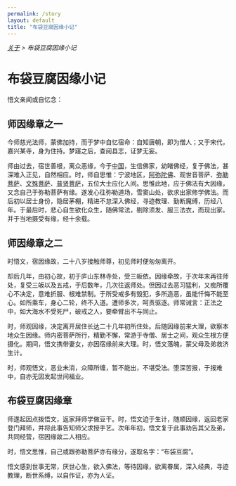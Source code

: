 ```yaml
---
permalink: /story
layout: default
title: "布袋豆腐因缘小记"
---
```


<div style="font-style: italic;"><a href="/about">关于</a> &gt; <span>布袋豆腐因缘小记</span></div>

# 布袋豆腐因缘小记

悟文亲闻或自忆念：

## 师因缘章之一

今师慈光法师，蒙佛加持，而于梦中自忆宿命：自知唐朝，即为僧人；又于宋代，嘉兴某寺，身为住持。梦寤之后，查阅县志，证梦无妄。

师由过去，宿世善根，离众恶缘，今于<abbr title="中国：指正法所住持处的中心地区。">中国</abbr>，生信佛家，幼睹佛经，复于佛法，甚深难入正见，自然相应。时，师自思惟：宁波地区，<abbr title="阿弥陀佛：即丰干禅师。">阿弥陀佛</abbr>、观世音菩萨、<abbr title="弥勒菩萨：即布袋和尚。">弥勒菩萨</abbr>、<abbr title="文殊菩萨：即寒山。">文殊菩萨</abbr>、<abbr title="普贤菩萨：即拾得。">普贤菩萨</abbr>，五位大士应化人间。思惟此地，应于佛法有大因缘，又念自己于弥勒菩萨有缘。遂发心往弥勒道场，雪窦山处，欲求出家修学佛法。而后初以居士身份，隐居茅棚，精进不怠深入佛经，寻迹教理、勤断魔缚，历经八年。于最后时，悲心自生欲化众生，随佛常法，剔除须发、服三法衣，而现出家。并于当地摄受有缘，经十余载。

## 师因缘章之二

时悟文，宿因缘故，二十八岁接触师尊，初见师时便匆匆离开。

却后几年，由初心故，初于庐山东林寺处，受三皈依。因缘牵故，于次年末再往师处，复受三皈以及五戒，于后数年，几次往返师处。但因过去恶习猛利，又痴所覆心不决定，意难折服、根难禁制。于所受戒多有毁犯，多所造恶，虽能忏悔不能至心。如所乘车，身心二轮，终不入道。遭师多次，呵责驱逐。师常诫言：正法之中，如大海水不受死尸，破戒之人，要牵臂出不与同止。

时，师观因缘，决定离开居住长达二十几年初所住处。后随因缘前来大理，欲察本地众生因缘。师内密菩萨所行，精勤不懈，常游于寺僧、居士之间，观众生根方便摄化。期间，悟文携带妻女，亦因宿缘前来大理。时，悟文落魄，蒙父母及弟救济生计。

时，师观悟文，恶业未消，众障所缠，暂不能出，不堪受法。堕深苦报，于报难中，自亦无因发起世间福业。

## 布袋豆腐因缘章

师遂起因点拨悟文，返家拜师学做豆干。时，悟文迫于生计，随顺因缘，返回老家登门拜师，并将此事告知师父求授手艺。次年年初，悟文复于此事劝告其父及弟，共同经营，宿因缘故二人相应。

时，悟文思惟，自己或跟弥勒菩萨亦有缘分，遂取名字：“布袋豆腐”。

悟文感到世事无常，厌世心生，欲入佛法，等待因缘，欲离眷属，深入经典，寻迹教理，断世系缚，以自作证，亦为人证。
